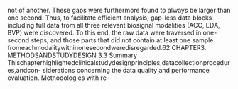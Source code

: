 not of another. These gaps were furthermore found to always be larger than one second.
Thus, to facilitate efficient analysis, gap-less data blocks including full data from all three
relevant biosignal modalities (ACC, EDA, BVP) were discovered. To this end, the raw data
were traversed in one-second steps, and those parts that did not contain at least one sample
fromeachmodalitywithinonesecondweredisregarded.62 CHAPTER3. METHODSANDSTUDYDESIGN
3.3 Summary
Thischapterhighlightedclinicalstudydesignprinciples,datacollectionprocedures,andcon-
siderations concerning the data quality and performance evaluation. Methodologies with re-